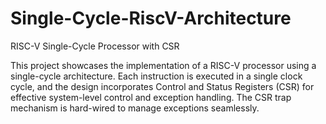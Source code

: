 # Single-Cycle-RiscV-Architecture

RISC-V Single-Cycle Processor with CSR

This project showcases the implementation of a RISC-V processor using a single-cycle architecture. Each instruction is executed in a single clock cycle, and the design incorporates Control and Status Registers (CSR) for effective system-level control and exception handling. The CSR trap mechanism is hard-wired to manage exceptions seamlessly.
